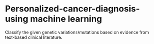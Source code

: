 # Personalized-cancer-diagnosis-using machine learning
Classify the given genetic variations/mutations based on evidence from text-based clinical literature.
